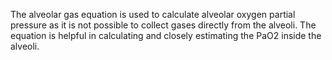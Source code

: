 The alveolar gas equation is used to calculate alveolar oxygen partial pressure as it is not possible to collect gases directly from the alveoli. The equation is helpful in calculating and closely estimating the PaO2 inside the alveoli.